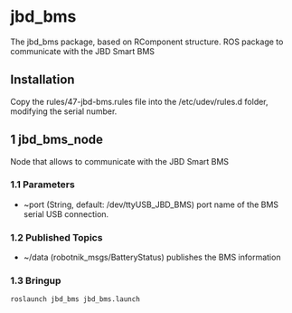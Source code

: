 # jbd_bms

The jbd_bms package, based on RComponent structure. ROS package to communicate with the JBD Smart BMS

## Installation

Copy the rules/47-jbd-bms.rules file into the /etc/udev/rules.d folder, modifying the serial number.

## 1 jbd_bms_node

Node that allows to communicate with the JBD Smart BMS

### 1.1 Parameters

* ~port (String, default: /dev/ttyUSB_JBD_BMS)
   port name of the BMS serial USB connection.

### 1.2 Published Topics

* ~/data (robotnik_msgs/BatteryStatus)
  publishes the BMS information

### 1.3 Bringup

```bash
roslaunch jbd_bms jbd_bms.launch
```
